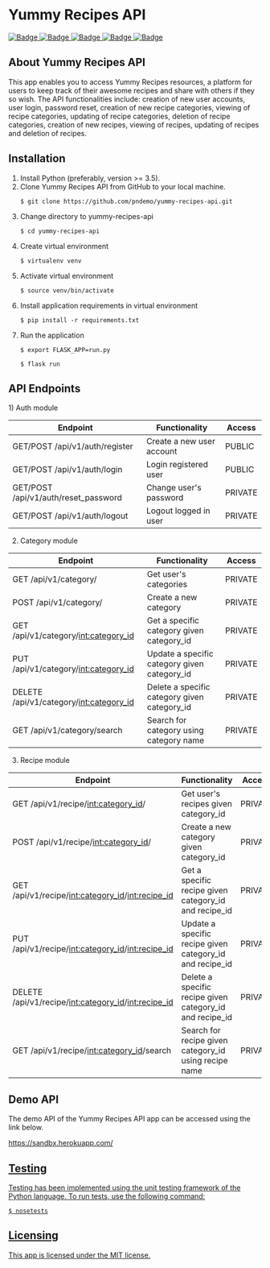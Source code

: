 <h1>Yummy Recipes API</h1>
<a href="https://www.codacy.com/app/pndemo/yummy-recipes?utm_source=github.com&amp;utm_medium=referral&amp;utm_content=pndemo/yummy-recipes&amp;utm_campaign=Badge_Grade">
<img class="notice-badge" src="https://api.codacy.com/project/badge/Grade/1512eaed87c44b8794ca3aae2154c76b" alt="Badge"/>
</a>
<a href="https://travis-ci.org/pndemo/yummy-recipes-api">
<img class="notice-badge" src="https://travis-ci.org/pndemo/yummy-recipes-api.svg?branch=develop" alt="Badge"/>
</a>
<a href="https://coveralls.io/github/pndemo/yummy-recipes-api">
<img class="notice-badge" src="https://coveralls.io/repos/github/pndemo/yummy-recipes-api/badge.svg?branch=develop" alt="Badge"/>
</a>
<a href="https://www.python.org/dev/peps/pep-0008/">
<img class="notice-badge" src="https://img.shields.io/badge/code%20style-pep8-orange.svg" alt="Badge"/>
</a>
<a href="https://github.com/pndemo/yummy-recipes-api/blob/develop/Licence.md">
<img class="notice-badge" src="https://img.shields.io/badge/License-MIT-yellow.svg" alt="Badge"/>
</a>
<br/>
<h2>About Yummy Recipes API</h2>
This app enables you to access Yummy Recipes resources, a platform for users to keep track of their awesome recipes and share with others if they so wish. The API functionalities include: creation of new user accounts, user login, password reset, creation of new recipe categories, viewing of recipe categories, updating of recipe categories, deletion of recipe categories, creation of new recipes, viewing of recipes, updating of recipes and deletion of recipes.
<br/>
<h2>Installation</h2>
<ol>
  <li>Install Python (preferably, version >= 3.5).</li>
  <li>Clone Yummy Recipes API from GitHub to your local machine.</li>
  <p><code>$ git clone https://github.com/pndemo/yummy-recipes-api.git</code></p>
  <li>Change directory to yummy-recipes-api</li>
  <p><code>$ cd yummy-recipes-api</code></p>
  <li>Create virtual environment</li>
  <p><code>$ virtualenv venv</code></p>
  <li>Activate virtual environment</li>
  <p><code>$ source venv/bin/activate</code></p>
  <li>Install application requirements in virtual environment</li>
  <p><code>$ pip install -r requirements.txt</code></p>
  <li>Run the application</li>
  <p><code>$ export FLASK_APP=run.py</code></p>
  <p><code>$ flask run</code></p>
</ol>
<h2>API Endpoints</h2>
1) Auth module

Endpoint | Functionality| Access
------------ | ------------- | ------------- 
GET/POST /api/v1/auth/register | Create a new user account | PUBLIC
GET/POST /api/v1/auth/login | Login registered user | PUBLIC
GET/POST /api/v1/auth/reset_password | Change user's password | PRIVATE
GET/POST /api/v1/auth/logout | Logout logged in user | PRIVATE

2) Category module

Endpoint | Functionality| Access
------------ | ------------- | ------------- 
GET /api/v1/category/ | Get user's categories | PRIVATE
POST /api/v1/category/ | Create a new category | PRIVATE
GET /api/v1/category/<int:category_id> | Get a specific category given category_id | PRIVATE
PUT /api/v1/category/<int:category_id> | Update a specific category given category_id | PRIVATE
DELETE /api/v1/category/<int:category_id> | Delete a specific category given category_id | PRIVATE
GET /api/v1/category/search | Search for category using category name | PRIVATE

3) Recipe module

Endpoint | Functionality| Access
------------ | ------------- | ------------- 
GET /api/v1/recipe/<int:category_id>/ | Get user's recipes given category_id | PRIVATE
POST /api/v1/recipe/<int:category_id>/ | Create a new category given category_id | PRIVATE
GET /api/v1/recipe/<int:category_id>/<int:recipe_id> | Get a specific recipe given category_id and recipe_id | PRIVATE
PUT /api/v1/recipe/<int:category_id>/<int:recipe_id> | Update a specific recipe given category_id and recipe_id | PRIVATE
DELETE /api/v1/recipe/<int:category_id>/<int:recipe_id> | Delete a specific recipe given category_id and recipe_id | PRIVATE
GET /api/v1/recipe/<int:category_id>/search | Search for recipe given category_id using recipe name | PRIVATE

<h2>Demo API</h2>
<p>The demo API of the Yummy Recipes API app can be accessed using the link below.</p>
<p><a href="https://sandbx.herokuapp.com/">https://sandbx.herokuapp.com/</p>
<h2>Testing</h2>
<p>Testing has been implemented using the unit testing framework of the Python language. To run tests, use the following command:</p>
<p><code>$ nosetests</code></p>
<h2>Licensing</h2>
<p>This app is licensed under the MIT license.</p>
